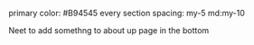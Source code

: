 primary color: #B94545
every section spacing: my-5 md:my-10

Neet to add somethng to about up page in the bottom

